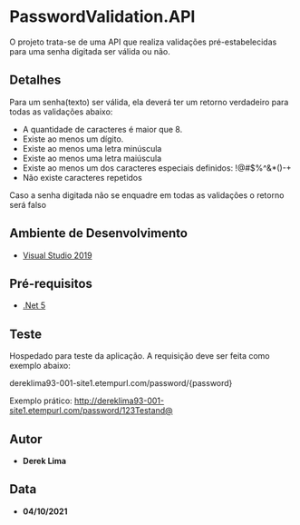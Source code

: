 # PasswordValidation.API

O projeto trata-se de uma API que realiza validações pré-estabelecidas para uma senha digitada ser válida ou não.

## Detalhes

Para um senha(texto) ser válida, ela deverá ter um retorno verdadeiro para todas as validações abaixo:

* A quantidade de caracteres é maior que 8.
* Existe ao menos um dígito.
* Existe ao menos uma letra minúscula
* Existe ao menos uma letra maiúscula
* Existe ao menos um dos caracteres especiais definidos: !@#$%^&*()-+
* Não existe caracteres repetidos

Caso a senha digitada não se enquadre em todas as validações o retorno será falso

## Ambiente de Desenvolvimento

 * [Visual Studio 2019](https://visualstudio.microsoft.com/pt-br/vs/)


## Pré-requisitos

* [.Net 5](https://dotnet.microsoft.com/download/dotnet/5.0)

## Teste

Hospedado para teste da aplicação. A requisição deve ser feita como exemplo abaixo:

dereklima93-001-site1.etempurl.com/password/{password}

Exemplo prático:
http://dereklima93-001-site1.etempurl.com/password/123Testand@

## Autor

* **Derek Lima**


## Data

* **04/10/2021**

